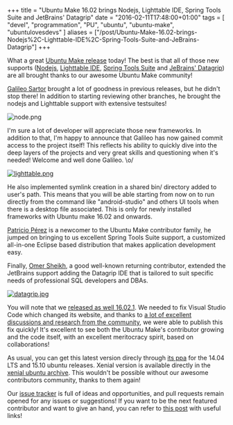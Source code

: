 +++
title = "Ubuntu Make 16.02 brings Nodejs, Lighttable IDE, Spring Tools Suite and JetBrains' Datagrip"
date = "2016-02-11T17:48:00+01:00"
tags = [ "devel", "programmation", "PU", "ubuntu", "ubuntu-make", "ubuntulovesdevs" ]
aliases = ["/post/Ubuntu-Make-16.02-brings-Nodejs%2C-Lighttable-IDE%2C-Spring-Tools-Suite-and-JeBrains-Datagrip"]
+++
    <p>What a great <a href="https://github.com/ubuntu/ubuntu-make">Ubuntu Make release</a> today! The best is that all of those new supports (<a href="https://nodejs.org/en/">Nodejs</a>, <a href="http://lighttable.com/">Lighttable IDE</a>, <a href="https://spring.io/tools">Spring Tools Suite</a> and <a href="https://www.jetbrains.com/datagrip/">JeBrains' Datagrip</a>) are all brought thanks to our awesome Ubuntu Make community!</p>


<p><a href="https://github.com/LyzardKing">Galileo Sartor</a> brought a lot of goodness in previous releases, but he didn't stop there! In addition to starting reviewing other branches, he brought the nodejs and Lighttable support with extensive testsuites!</p>


<p><img src="/public/ubuntu/uld/.node_m.png" alt="node.png" style="display:block; margin:0 auto;" title="Node logo" /></p>



<p>I'm sure a lot of developer will appreciate those new frameworks. In addition to that, I'm happy to announce that Galileo has now gained commit access to the project itself! This reflects his ability to quickly dive into the deep layers of the projects and very great skills and questioning when it's needed! Welcome and well done Galileo. \o/</p>


<p><a href="/public/ubuntu/uld/lighttable.png" title="Lighttable IDE"><img src="/public/ubuntu/uld/.lighttable_m.png" alt="lighttable.png" style="display:block; margin:0 auto;" title="Lighttable IDE" /></a></p>



<p>He also implemented symlink creation in a shared bin/ directory added to user's path. This means that you will be able starting from now on to run directly from the command like "android-studio" and others UI tools when there is a desktop file associated. This is only for newly installed frameworks with Ubuntu make 16.02 and onwards.</p>


<p><a href="https://github.com/pperez">Patricio Pérez</a> is a newcomer to the Ubuntu Make contributor family, he jumped on bringing to us excellent Spring Tools Suite support, a customized all-in-one Eclipse based distribution that makes application development easy.</p>


<p>Finally, <a href="https://github.com/oijazsh">Omer Sheikh</a>, a good well-known returning contributor, extended the JetBrains support adding the Datagrip IDE that is tailored to suit specific needs of professional SQL developers and DBAs.</p>


<p><a href="/public/ubuntu/uld/datagrip.jpg" title="JetBrain&#039;s Datagrip"><img src="/public/ubuntu/uld/.datagrip_m.jpg" alt="datagrip.jpg" style="display:block; margin:0 auto;" title="JetBrain&#039;s Datagrip" /></a></p>


<p>You will note that we <a href="https://launchpad.net/ubuntu/+source/ubuntu-make/16.02.1">released as well 16.02.1</a>. We needed to fix Visual Studio Code which changed its website, and thanks to <a href="https://github.com/ubuntu/ubuntu-make/issues/247">a lot of excellent discussions and research from the community</a>, we were able to publish this fix quickly! It's excellent to see both the Ubuntu Make's contributor growing and the code itself, with an excellent meritocracy spirit, based on collaborations!</p>


<p>As usual, you can get this latest version direcly through <a href="https://launchpad.net/~ubuntu-desktop/+archive/ubuntu/ubuntu-make">its ppa</a> for the 14.04 LTS and 15.10 ubuntu releases. Xenial version is available directly in the <a href="https://launchpad.net/ubuntu/+source/ubuntu-make/16.02">xenial ubuntu archive</a>. This wouldn't be possible without our awesome contributors community, thanks to them again!</p>


<p>Our <a href="https://github.com/ubuntu/ubuntu-make/issues">issue tracker</a> is full of ideas and opportunities, and pull requests remain opened for any issues or suggestions! If you want to be the next featured contributor and want to give an hand, you can refer to <a href="/post/How-to-help-on-Ubuntu-Developer-Tools-Center">this post</a> with useful links!</p>